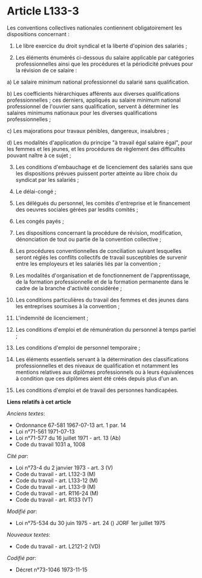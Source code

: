 # Article L133-3

Les conventions collectives nationales contiennent obligatoirement les dispositions concernant :

1. Le libre exercice du droit syndical et la liberté d'opinion des salariés ;

2. Les éléments énumérés ci-dessous du salaire applicable par catégories professionnelles ainsi que les procédures et la
périodicité prévues pour la révision de ce salaire :

a) Le salaire minimum national professionnel du salarié sans qualification.

b) Les coefficients hiérarchiques afférents aux diverses qualifications professionnelles ; ces derniers, appliqués au salaire
minimum national professionnel de l'ouvrier sans qualification, servent à déterminer les salaires minimums nationaux pour les
diverses qualifications professionnelles ;

c) Les majorations pour travaux pénibles, dangereux, insalubres ;

d) Les modalités d'application du principe "à travail égal salaire égal", pour les femmes et les jeunes, et les procédures de
règlement des difficultés pouvant naître à ce sujet ;

3. Les conditions d'embauchage et de licenciement des salariés sans que les dispositions prévues puissent porter atteinte au
libre choix du syndicat par les salariés ;

4. Le délai-congé ;

5. Les délégués du personnel, les comités d'entreprise et le financement des oeuvres sociales gérées par lesdits comités ;

6. Les congés payés ;

7. Les dispositions concernant la procédure de révision, modification, dénonciation de tout ou partie de la convention
collective ;

8. Les procédures conventionnelles de conciliation suivant lesquelles seront réglés les conflits collectifs de travail
susceptibles de survenir entre les employeurs et les salariés liés par la convention ;

9. Les modalités d'organisation et de fonctionnement de l'apprentissage, de la formation professionnelle et de la formation
permanente dans le cadre de la branche d'activité considérée ;

10. Les conditions particulières du travail des femmes et des jeunes dans les entreprises soumises à la convention ;

11. L'indemnité de licenciement ;

12. Les conditions d'emploi et de rémunération du personnel à temps partiel ;

13. Les conditions d'emploi de personnel temporaire ;

14. Les éléments essentiels servant à la détermination des classifications professionnelles et des niveaux de qualification
et notamment les mentions relatives aux diplômes professionnels ou à leurs équivalences à condition que ces diplômes aient
été créés depuis plus d'un an.

15. Les conditions d'emploi et de travail des personnes handicapées.

**Liens relatifs à cet article**

_Anciens textes_:

  - Ordonnance 67-581 1967-07-13 art. 1 par. 14
  - Loi n°71-561 1971-07-13
  - Loi n°71-577 du 16 juillet 1971 - art. 13 (Ab)
  - Code du travail 1031 a, 1008

_Cité par_:

  - Loi n°73-4 du 2 janvier 1973 - art. 3 (V)
  - Code du travail - art. L132-3 (M)
  - Code du travail - art. L133-12 (M)
  - Code du travail - art. L133-9 (M)
  - Code du travail - art. R116-24 (M)
  - Code du travail - art. R133 (VT)

_Modifié par_:

  - Loi n°75-534 du 30 juin 1975 - art. 24 () JORF 1er juillet 1975

_Nouveaux textes_:

  - Code du travail - art. L2121-2 (VD)

_Codifié par_:

  - Décret n°73-1046 1973-11-15
